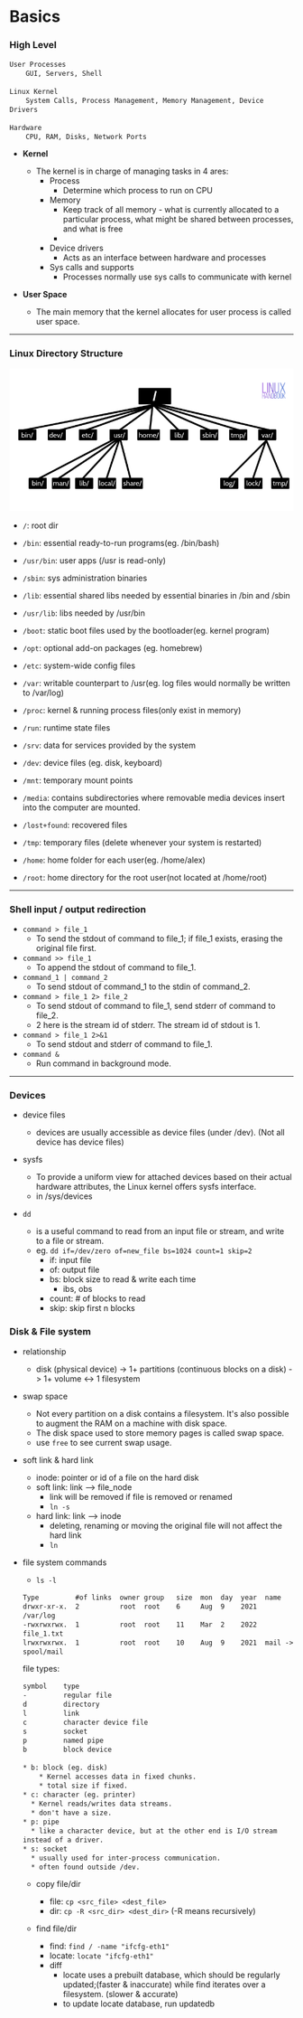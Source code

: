 # Basics

### High Level

~~~
User Processes
    GUI, Servers, Shell

Linux Kernel
    System Calls, Process Management, Memory Management, Device Drivers

Hardware
    CPU, RAM, Disks, Network Ports
~~~

* **Kernel**
  * The kernel is in charge of managing tasks in 4 ares:
    * Process
      * Determine which process to run on CPU
    * Memory
      * Keep track of all memory - what is currently allocated to a particular process, what might be shared between processes, and what is free
      * 
    * Device drivers
      * Acts as an interface between hardware and processes
    * Sys calls and supports
      * Processes normally use sys calls to communicate with kernel


* **User Space**
  * The main memory that the kernel allocates for user process is called user space.

---

### Linux Directory Structure

![](img/linux_0.png)

* `/`: root dir


* `/bin`: essential ready-to-run programs(eg. /bin/bash)
* `/usr/bin`: user apps (/usr is read-only)
* `/sbin`: sys administration binaries
* `/lib`: essential shared libs needed by essential binaries in /bin and /sbin
* `/usr/lib`: libs needed by /usr/bin
* `/boot`: static boot files used by the bootloader(eg. kernel program)
* `/opt`: optional add-on packages (eg. homebrew)


* `/etc`: system-wide config files


* `/var`: writable counterpart to /usr(eg. log files would normally be written to /var/log)


* `/proc`: kernel & running process files(only exist in memory)
* `/run`: runtime state files
* `/srv`: data for services provided by the system


* `/dev`: device files (eg. disk, keyboard)
* `/mnt`: temporary mount points
* `/media`: contains subdirectories where removable media devices insert into the computer are mounted.


* `/lost+found`: recovered files
* `/tmp`: temporary files (delete whenever your system is restarted)


* `/home`: home folder for each user(eg. /home/alex)
* `/root`: home directory for the root user(not located at /home/root)


---

### Shell input / output redirection
* `command > file_1`
  * To send the stdout of command to file_1; if file_1 exists, erasing the original file first.
* `command >> file_1`
  * To append the stdout of command to file_1.
* `command_1 | command_2`
  * To send stdout of command_1 to the stdin of command_2.
* `command > file_1 2> file_2`
  * To send stdout of command to file_1, send stderr of command to file_2.
  * 2 here is the stream id of stderr. The stream id of stdout is 1. 
* `command > file_1 2>&1`
  * To send stdout and stderr of command to file_1.
* `command &`
  * Run command in background mode.


---

### Devices
* device files
  * devices are usually accessible as device files (under /dev). (Not all device has device files)


* sysfs
  * To provide a uniform view for attached devices based on their actual hardware attributes, the Linux kernel offers sysfs interface. 
  * in /sys/devices


* `dd`
  * is a useful command to read from an input file or stream, and write to a file or stream.
  * eg. `dd if=/dev/zero of=new_file bs=1024 count=1 skip=2`
    * if: input file
    * of: output file
    * bs: block size to read & write each time
      * ibs, obs
    * count: # of blocks to read
    * skip: skip first n blocks


### Disk & File system

* relationship
  * disk (physical device) -> 1+ partitions (continuous blocks on a disk) -> 1+ volume <-> 1 filesystem


* swap space
  * Not every partition on a disk contains a filesystem. It's also possible to augment the RAM on a machine with disk space. 
  * The disk space used to store memory pages is called swap space. 
  * use `free` to see current swap usage. 


* soft link & hard link
  * inode: pointer or id of a file on the hard disk
  * soft link: link --> file_node
    * link will be removed if file is removed or renamed
    * `ln -s`
  * hard link: link --> inode
    * deleting, renaming or moving the original file will not affect the hard link
    * `ln`


* file system commands
  * `ls -l`
  ~~~
  Type         #of links  owner group   size  mon  day  year  name
  drwxr-xr-x.  2          root  root    6     Aug  9    2021  /var/log
  -rwxrwxrwx.  1          root  root    11    Mar  2    2022  file_1.txt
  lrwxrwxrwx.  1          root  root    10    Aug  9    2021  mail -> spool/mail
  ~~~
  file types:
  ~~~
  symbol    type
  -         regular file
  d         directory
  l         link
  c         character device file
  s         socket
  p         named pipe
  b         block device
  
  * b: block (eg. disk)
      * Kernel accesses data in fixed chunks.
      * total size if fixed.
  * c: character (eg. printer)
    * Kernel reads/writes data streams.
    * don't have a size.
  * p: pipe
    * like a character device, but at the other end is I/O stream instead of a driver.
  * s: socket
    * usually used for inter-process communication.
    * often found outside /dev.
  ~~~

  * copy file/dir
    * file: `cp <src_file> <dest_file>`
    * dir: `cp -R <src_dir> <dest_dir>` (-R means recursively)

  * find file/dir
    * find: `find / -name "ifcfg-eth1"`
    * locate: `locate "ifcfg-eth1"`
    * diff
      * locate uses a prebuilt database, which should be regularly updated;(faster & inaccurate) while find iterates over a filesystem. (slower & accurate)
      * to update locate database, run updatedb
  